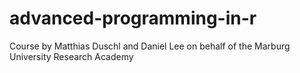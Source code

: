 # advanced-programming-in-r
Course by Matthias Duschl and Daniel Lee on behalf of the Marburg University Research Academy
